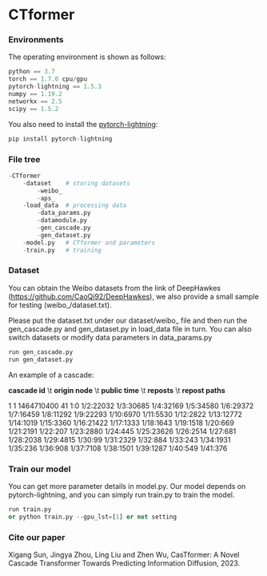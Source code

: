 # CTformer

### Environments

The operating environment is shown as follows:

```python
python == 3.7
torch == 1.7.0 cpu/gpu
pytorch-lightning == 1.5.3
numpy == 1.19.2
networkx == 2.5
scipy == 1.5.2
```

You also need to install the [pytorch-lightning](https://www.pytorchlightning.ai/):

```python
pip install pytorch-lightning
```

### File tree

```python
-CTformer
    -dataset    # storing datasets
        -weibo_
        -aps_
    -load_data  # processing data
        -data_params.py
        -datamodule.py
        -gen_cascade.py
        -gen_dataset.py
    -model.py   # CTformer and parameters
    -train.py   # training
```



### Dataset

You can obtain the Weibo datasets from the link of DeepHawkes (https://github.com/CaoQi92/DeepHawkes), we also provide a small sample for testing (weibo_/dataset.txt).

Please put the dataset.txt under our dataset/weibo_ file and then run the gen_cascade.py and gen_dataset.py in load_data file in turn. You can also switch datasets or modify data parameters in data_params.py

```python
run gen_cascade.py
run gen_dataset.py
```

An example of a cascade: 

**cascade id** \t **origin node** \t **public time** \t **reposts** \t **repost paths**

1	1	1464710400	41	1:0 1/2:22032 1/3:30685 1/4:32169 1/5:34580 1/6:29372 1/7:16459 1/8:11292 1/9:22293 1/10:6970 1/11:5530 1/12:2822 1/13:12772 1/14:1019 1/15:3360 1/16:21422 1/17:1333 1/18:1643 1/19:1518 1/20:669 1/21:2191 1/22:207 1/23:2880 1/24:445 1/25:23626 1/26:2514 1/27:681 1/28:2038 1/29:4815 1/30:99 1/31:2329 1/32:884 1/33:243 1/34:1931 1/35:236 1/36:908 1/37:7108 1/38:1501 1/39:1287 1/40:549 1/41:376

### Train our model

You can get more parameter details in model.py. Our model depends on pytorch-lightning, and you can simply run train.py to train the model.

```python
run train.py
or python train.py --gpu_lst=[1] or not setting
```

### Cite our paper 
Xigang Sun, Jingya Zhou, Ling Liu and Zhen Wu, CasTformer: A Novel Cascade Transformer Towards Predicting Information Diffusion, 2023.
